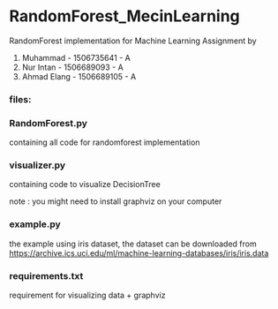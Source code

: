 # RandomForest_MecinLearning

RandomForest implementation for Machine Learning Assignment by

1. Muhammad - 1506735641 - A
2. Nur Intan - 1506689093  - A
3. Ahmad Elang - 1506689105 - A 

### files:

### RandomForest.py
containing all code for randomforest implementation

### visualizer.py
containing code to visualize DecisionTree

note : you might need to install graphviz on your computer

### example.py
the example using iris dataset, the dataset can be downloaded from https://archive.ics.uci.edu/ml/machine-learning-databases/iris/iris.data

### requirements.txt
requirement for visualizing data + graphviz
